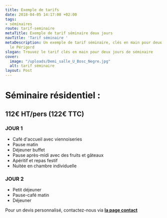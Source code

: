 ```yaml
---
title: Exemple de tarifs
date: 2018-04-05 14:17:00 +02:00
tags:
- séminaires
route: tarif-seminaire
metaTitle: Exemple de tarif séminaire deux jours
navTitle: 'Tarif séminaire '
metaDescription: Un exemple de tarif séminaire, clés en main pour deux jours dans
  le Périgord
slogan: Trouvez le tarif clés en main pour deux jours de séminaire
cover:
  image: "/uploads/Demi_salle_U_Bosc_Negre.jpg"
  alt: tarif séminaire
layout: Post
---
```


# Séminaire résidentiel : 

## 112€ HT/pers (122€ TTC)

### JOUR 1
* Café d'accueil avec viennoiseries
* Pause matin
* Déjeuner buffet
* Pause après-midi avec des fruits et gâteaux
* Apéritif et repas festif
* Nuitée en chambre individuelle

### JOUR 2
* Petit déjeuner
* Pause-café matin
* Déjeuner

Pour un devis personnalisé, contactez-nous via [**la page contact**](https://www.boscnegre-vacances.com/contact/)
